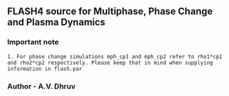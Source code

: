 ## FLASH4 source for Multiphase, Phase Change and Plasma Dynamics

### Important note

    1. For phase change simulations mph_cp1 and mph_cp2 refer to rho1*cp1 and rho2*cp2 respectively. Please keep that in mind when supplying information in flash.par

### Author - A.V. Dhruv
